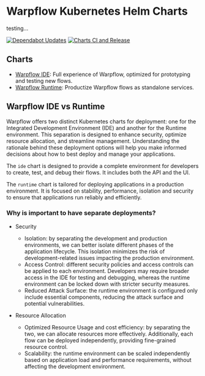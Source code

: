 # Warpflow Kubernetes Helm Charts

testing...

[![Dependabot Updates](https://github.com/shaneholloman/warpflow-helm-charts/actions/workflows/dependabot/dependabot-updates/badge.svg)](https://github.com/shaneholloman/warpflow-helm-charts/actions/workflows/dependabot/dependabot-updates)
[![Charts CI and Release](https://github.com/shaneholloman/warpflow-helm-charts/actions/workflows/ci.yaml/badge.svg)](https://github.com/shaneholloman/warpflow-helm-charts/actions/workflows/ci.yaml)

## Charts

- [Warpflow IDE](charts/warpflow-ide/): Full experience of Warpflow, optimized for prototyping and testing new flows.
- [Warpflow Runtime](charts/warpflow-runtime/): Productize Warpflow flows as standalone services.

## Warpflow IDE vs Runtime

Warpflow offers two distinct Kubernetes charts for deployment: one for the Integrated Development Environment (IDE) and another for the Runtime environment.
This separation is designed to enhance security, optimize resource allocation, and streamline management.
Understanding the rationale behind these deployment options will help you make informed decisions about how to best deploy and manage your applications.

The `ide` chart is designed to provide a complete environment for developers to create, test, and debug their flows. It includes both the API and the UI.

The `runtime` chart is tailored for deploying applications in a production environment. It is focused on stability, performance, isolation and security to ensure that applications run reliably and efficiently.

### Why is important to have separate deployments?

- Security
  - Isolation: by separating the development and production environments, we can better isolate different phases of the application lifecycle. This isolation minimizes the risk of development-related issues impacting the production environment.
  - Access Control: different security policies and access controls can be applied to each environment. Developers may require broader access in the IDE for testing and debugging, whereas the runtime environment can be locked down with stricter security measures.
  - Reduced Attack Surface: the runtime environment is configured only include essential components, reducing the attack surface and potential vulnerabilities.

- Resource Allocation
  - Optimized Resource Usage and cost efficiency: by separating the two, we can allocate resources more effectively. Additionally, each flow can be deployed independently, providing fine-grained resource control.
  - Scalability: the runtime environment can be scaled independently based on application load and performance requirements, without affecting the development environment.
